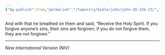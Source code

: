 ```yaml
---
{"dg-publish":true,"permalink":"/tapestry/bible/john/john-20-22b-23/","title":"John 20:22b-23","tags":["bible-verse","bible-verse"],"dgHomeLink":true,"dgShowLocalGraph":true,"dgEnableSearch":true}
---
```



And with that he breathed on them and said, “Receive the Holy Spirit.  If you forgive anyone’s sins, their sins are forgiven; if you do not forgive them, they are not forgiven.”


---
*New International Version (NIV)*